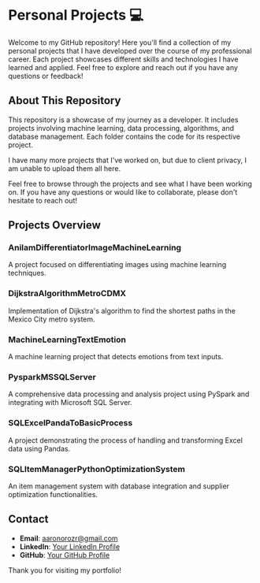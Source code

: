 # Personal Projects 💻
Welcome to my GitHub repository! Here you'll find a collection of my personal projects that I have developed over the course of my professional career. Each project showcases different skills and technologies I have learned and applied. Feel free to explore and reach out if you have any questions or feedback!

## About This Repository

This repository is a showcase of my journey as a developer. It includes projects involving machine learning, data processing, algorithms, and database management. Each folder contains the code for its respective project. 

I have many more projects that I've worked on, but due to client privacy, I am unable to upload them all here.

Feel free to browse through the projects and see what I have been working on. If you have any questions or would like to collaborate, please don't hesitate to reach out!

## Projects Overview

### AnilamDifferentiatorImageMachineLearning
A project focused on differentiating images using machine learning techniques.

### DijkstraAlgorithmMetroCDMX
Implementation of Dijkstra's algorithm to find the shortest paths in the Mexico City metro system.

### MachineLearningTextEmotion
A machine learning project that detects emotions from text inputs.

### PysparkMSSQLServer
A comprehensive data processing and analysis project using PySpark and integrating with Microsoft SQL Server.

### SQLExcelPandaToBasicProcess
A project demonstrating the process of handling and transforming Excel data using Pandas.

### SQLItemManagerPythonOptimizationSystem
An item management system with database integration and supplier optimization functionalities.




## Contact

- **Email**: aaronorozr@gmail.com
- **LinkedIn**: [Your LinkedIn Profile](www.linkedin.com/in/aaronorozcorosas)
- **GitHub**: [Your GitHub Profile](https://github.com/Aaronorozr)

Thank you for visiting my portfolio!
